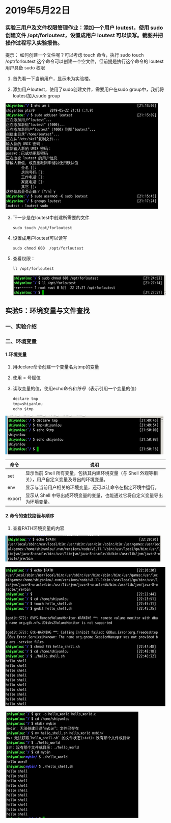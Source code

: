 # 2019年5月22日
### 实验三用户及文件权限管理作业：添加一个用户 loutest，使用 sudo 创建文件 /opt/forloutest，设置成用户 loutest 可以读写。截图并把操作过程写入实验报告。

提示： 如何创建一个文件呢？可以考虑 touch 命令，执行 sudo touch /opt/forloutest 这个命令可以创建一个空文件，但前提是执行这个命令的 loutest 用户具备 sudo 权限

1. 首先看一下当前用户，显示未为实验楼。

2.  添加用户loutest，使用了sudo创建文件，需要用户在sudo group中，我们将loutest加入sudo group

   ![](https://raw.githubusercontent.com/Feeling925/Homework/master/pictures/20150522/20150522_1.png)

3. 下一步是在loutest中创建所需要的文件

   ```
   sudo touch /opt/forloutest
   ```

4. 设置成用户loutest可以读写

   ```
   sudo chmod 600  /opt/forloutest
   ```

5. 查看权限：

   ```
   ll /opt/forloutest
   ```

   ![](https://raw.githubusercontent.com/Feeling925/Homework/master/pictures/20150522/20150522_2.png)

## 实验5：环境变量与文件查找

### 一、实验介绍

### 二、环境变量

#### 1.环境变量

1. 用declare命令创建一个变量名为tmp的变量

2. 使用 = 号赋值

3. 读取变量的值，使用echo命令和$符号（$表示引用一个变量的值）

   ```
   declare tmp
   tmp=shiyanlou
   echo $tmp
   ```

![](https://raw.githubusercontent.com/Feeling925/Homework/master/pictures/20150522/20150522_3.png)

| 命令   | 说明                                                         |
| ------ | ------------------------------------------------------------ |
| set    | 显示当前 Shell 所有变量，包括其内建环境变量（与 Shell 外观等相关），用户自定义变量及导出的环境变量。 |
| env    | 显示与当前用户相关的环境变量，还可以让命令在指定环境中运行。 |
| export | 显示从 Shell 中导出成环境变量的变量，也能通过它将自定义变量导出为环境变量。 |

####  2.命令的查找路径与顺序

1.  查看PATH环境变量的内容

   ![](https://raw.githubusercontent.com/Feeling925/Homework/master/pictures/20150522/20150522_4.png)

![](https://raw.githubusercontent.com/Feeling925/Homework/master/pictures/20150522/20150522_5.png)

![](https://raw.githubusercontent.com/Feeling925/Homework/master/pictures/20150522/20150522_6.png)

